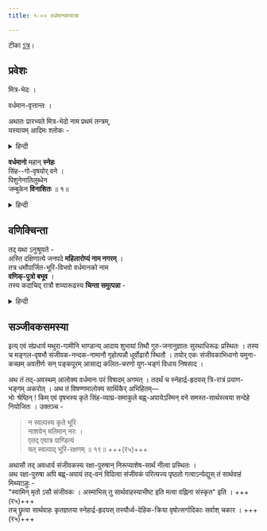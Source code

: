```yaml
---
title: १-०० वर्धमानकयात्रा

---
```

टीका [ऽत्र](https://archive.org/details/PanchatantraSanskritHindi-JpMishra1910)।

## प्रवेशः
मित्र-भेदः ।  

वर्धमान-वृत्तान्तः ।  

अथातः प्रारभ्यते मित्र-भेदो नाम प्रथमं तन्त्रम्,  
यस्यायम् आदिमः श्लोकः -

<details><summary>हिन्दी</summary>

अव यहां से मित्रभेद नाम का प्रथम तन्त्र प्रारम्भ किया जाता है जिसका यह सर्वप्रथम श्लोक है-- 
</details>


**वर्धमानो** महान् **स्नेहः**  
सिंह--गो-वृषयोर् वने ।  
पिशुनेनातिलुब्धेन  
जम्बुकेन **विनाशितः** ॥ १॥

<details><summary>हिन्दी</summary>

वन में एक सिह और बैल के बीच जो अधिक स्नेह बढ़ा हुआ था, चुगलखोर और अत्यधिक लालची गीदड़ ने नष्ट कर दिया ॥ १ ॥ 
</details>


## वणिक्चिन्ता
तद् यथा ऽनुश्रूयते -  
अस्ति दक्षिणात्ये जनपदे **महिलारोप्यं नाम नगरम्** ।  
तत्र धर्मोपार्जित-भूरि-विभवो वर्धमानको नाम  
**वणिक्-पुत्रो बभूव** ।  
तस्य कदाचिद् रात्रौ शय्यारूढस्य **चिन्ता समुत्पन्ना** -  

<details><summary>हिन्दी</summary>

इस प्रकार सुना जाता है कि दक्षिण देश में महिलारोप्य नाम का एक नगर था । वहाँ धर्मपूर्वक अत्यधिक धन उपार्जन करनेवाला वर्द्धमान नाम का एक बनिये का पुत्र था । एक समय रात्रि में शय्या पर सोते हुए उसे चिन्ता उत्पन्न हुई--
</details>


<div class="js_include" includetitle="true" newlevelforh1="3" unfilled url="../../upadeshAH/arthaH/arthaprashaMsA/"></div>
<div class="js_include" includetitle="true" newlevelforh1="3" unfilled url="../../upadeshAH/arthaH/arthArjana-upAyAH/"></div>
<div class="js_include" includetitle="true" newlevelforh1="3" unfilled url="../../upadeshAH/arthaH/vANijya-vibhAgAH/"></div>  



## सञ्जीवकसमस्या
इत्य् एवं संप्रधार्य मथुरा-गामीनि भाण्डान्य् आदाय शुभायां तिथौ गुरु-जनानुज्ञातः सुरथाधिरूढः प्रस्थितः । तस्य च मङ्गल-वृषभौ संजीवक-नन्दक-नामानौ गृहोत्पन्नौ धूर्वोढारौ स्थितौ । तयोर् एकः संजीवकाभिधानो यमुना-कच्छम् अवतीर्णः सन् पङ्कपूरम् आसाद्य कलित-चरणो युग-भङ्गं विधाय निषसाद ।

अथ तं तद्-अवस्थम् आलोक्य वर्धमानः परं विषादम् अगमत् । तदर्थं च स्नेहार्द्र-हृदयस् त्रि-रात्रं प्रयाण-भङ्गम् अकरोत् । अथ तं विषण्णमालोक्य सार्थिकैर् अभिहितम्—  
भोः श्रेष्ठिन् ! किम् एवं वृषभस्य कृते सिंह-व्याघ्र-समाकुले बह्व्-अपायेऽस्मिन् वने समस्त-सार्थस्त्वया सन्देहे नियोजितः । उक्तञ्च -  

> न स्वल्पस्य कृते भूरि  
नाशयेन् मतिमान् नरः ।  
एतद् एवात्र पाण्डित्यं  
यत् स्वल्पाद् भूरि-रक्षणम् ॥ १९॥ +++(र५)+++  

अथासौ तद् अवधार्य संजीवकस्य रक्षा-पुरुषान् निरूप्याशेष-सार्थं नीत्वा प्रस्थितः ।  
अथ रक्षा-पुरुषा अपि बह्व्-अपायं तद्-वनं विदित्वा संजीवकं परित्यज्य पृष्ठतो गत्वाऽन्येद्युस् तं सार्थवाहं मिथ्याऽहुः -  
"स्वामिन् मृतो ऽसौ संजीवकः । अस्माभिस् तु सार्थवाहस्याभीष्ट इति मत्वा वह्निना संस्कृत" इति । +++(र५)+++  
तच् छ्रुत्वा सार्थवाहः कृतज्ञतया स्नेहार्द्र-हृदयस् तस्यौर्ध्व-देहिक-क्रिया वृषोत्सर्गादिकाः सर्वाश् चकार । +++(र५)+++